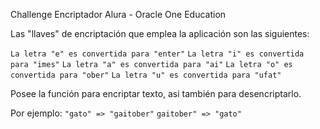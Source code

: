 Challenge Encriptador Alura - Oracle One Education

Las "llaves" de encriptación que emplea la aplicación son las siguientes:

`La letra "e" es convertida para "enter"`
`La letra "i" es convertida para "imes"`
`La letra "a" es convertida para "ai"`
`La letra "o" es convertida para "ober"`
`La letra "u" es convertida para "ufat"`

Posee la función para encriptar texto, asi también para desencriptarlo. 

Por ejemplo:
`"gato" => "gaitober"`
`gaitober" => "gato"`

